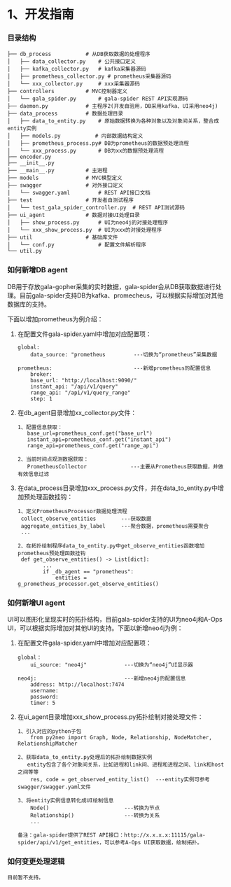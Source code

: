 # 1、开发指南

### 目录结构

```
├── db_process           # 从DB获取数据的处理程序
│   ├── data_collector.py    # 公共接口定义
│   ├── kafka_collector.py   # kafka采集器源码
│   ├── prometheus_collector.py # prometheus采集器源码
│   └── xxx_collector.py     # xxx采集器源码
├── controllers          # MVC控制器定义
│   └── gala_spider.py       # gala-spider REST API实现源码
├── daemon.py            # 主程序2(开发自验用，DB采用kafka、UI采用neo4j)
├── data_process         # 数据处理目录
│   ├── data_to_entity.py    # 原始数据转换为各种对象以及对象间关系，整合成entity实例
│   ├── models.py			# 内部数据结构定义
│   ├── prometheus_process.py# DB为prometheus的数据预处理流程
│   └── xxx_process.py       # DB为xx的数据预处理流程
├── encoder.py
├── __init__.py
├── __main__.py          # 主进程
├── models               # MVC模型定义
├── swagger              # 对外接口定义
│   └── swagger.yaml         # REST API接口文档
├── test                 # 开发者自测试程序
│   └── test_gala_spider_controller.py  # REST API测试源码
├── ui_agent             # 数据对接UI处理目录
│   ├── show_process.py      # UI为neo4j的对接处理程序
│   └── xxx_show_process.py  # UI为xxx的对接处理程序
├── util                 # 基础库文件
│   └── conf.py              # 配置文件解析程序
└── util.py
```

### 如何新增DB agent

​	DB用于存放gala-gopher采集的实时数据，gala-spider会从DB获取数据进行处理。目前gala-spider支持DB为kafka、promecheus，可以根据实际增加对其他数据库的支持。

下面以增加prometheus为例介绍：

1. 在配置文件gala-spider.yaml中增加对应配置项：

   ```
   global:
       data_source: "prometheus         ---切换为“prometheus”采集数据
   
   prometheus:                          ---新增prometheus的配置信息 
       broker:
       base_url: "http://localhost:9090/"
       instant_api: "/api/v1/query"
       range_api: "/api/v1/query_range"
       step: 1
   ```

2. 在db_agent目录增加xx_collector.py文件：

   ```
   1、配置信息获取：
      base_url=prometheus_conf.get("base_url")
      instant_api=prometheus_conf.get("instant_api")
      range_api=prometheus_conf.get("range_api")
      
   2、当前时间点观测数据获取：
      PrometheusCollector              ---主要从Prometheus获取数据，并做有效信息过滤
   ```

3. 在data_process目录增加xxx_process.py文件，并在data_to_entity.py中增加预处理函数挂钩：

   ```
   1、定义PrometheusProcessor数据处理流程
   	collect_observe_entities        ---获取数据
   	aggregate_entities_by_label     ---聚合数据，prometheus需要聚合
   	...
   	
   2、在拓扑绘制程序data_to_entity.py中get_observe_entities函数增加prometheus预处理函数挂钩
   	def get_observe_entities() -> List[dict]:
           ...
           if _db_agent == "prometheus":
               entities = g_prometheus_processor.get_observe_entities()
   ```

### 如何新增UI agent

​	UI可以图形化呈现实时的拓扑结构，目前gala-spider支持的UI为neo4j和A-Ops UI，可以根据实际增加对其他UI的支持。下面以新增neo4j为例：

1. 在配置文件gala-spider.yaml中增加对应配置项：

   ```
   global：
       ui_source: "neo4j"            ---切换为“neo4j”UI显示器
   
   neo4j:                            ---新增neo4j的配置信息
       address: http://localhost:7474
       username: 
       password: 
       timer: 5
   ```

2. 在ui_agent目录增加xxx_show_process.py拓扑绘制对接处理文件：

   ```
   1、引入对应的python子包
       from py2neo import Graph, Node, Relationship, NodeMatcher, RelationshipMatcher
   
   2、获取data_to_entity.py处理后的拓扑绘制数据实例
      entity包含了各个对象间关系，比如进程和link间、进程和进程之间、link和host之间等等
       res, code = get_observed_entity_list()  ---entity实例可参考swagger/swagger.yaml文件   
       
   3、将entity实例信息转化成UI绘制信息
       Node()                        ---转换为节点
       Relationship()                ---转换为关系
       ...
       
   备注：gala-spider提供了REST API接口：http://x.x.x.x:11115/gala-spider/api/v1/get_entities，可以参考A-Ops UI获取数据，绘制拓扑。
   ```

### 如何变更处理逻辑

```
目前暂不支持。
```